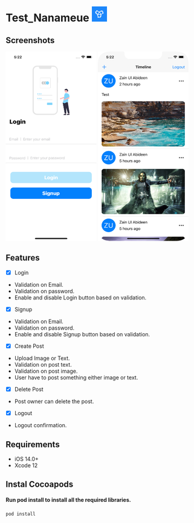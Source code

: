 # Test_Nanameue <img src="Screenshots/logo.png" width="40" height="40">

## Screenshots
<img src="Screenshots/login.png" width="240" height="500"> <img src="Screenshots/timeline.png" width="240" height="500">

## Features

- [x] Login
-    Validation on Email.
-    Validation on password.
-    Enable and disable Login button based on validation.
- [x] Signup
-    Validation on Email.
-    Validation on password.
-    Enable and disable Signup button based on validation.
- [x] Create Post
-    Upload Image or Text.
-    Validation on post text.
-    Validation on post image.
-    User have to post something either image or text.
- [x] Delete Post
-    Post owner can delete the post.
- [x] Logout
-    Logout confirmation.

## Requirements

- iOS 14.0+
- Xcode 12

## Instal Cocoapods
#### Run pod install to install all the required libraries.
`pod install`

